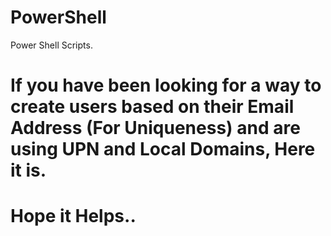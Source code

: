 # PowerShell
Power Shell Scripts. 
# If you have been looking for a way to create users based on their Email Address (For Uniqueness) and are using UPN and Local Domains, Here it is. 
# Hope it Helps.. 
